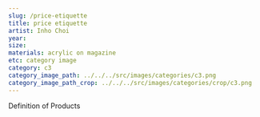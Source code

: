 ```yaml
---
slug: /price-etiquette
title: price etiquette
artist: Inho Choi
year:
size:
materials: acrylic on magazine
etc: category image
category: c3
category_image_path: ../../../src/images/categories/c3.png
category_image_path_crop: ../../../src/images/categories/crop/c3.png
---
```


Definition of Products
